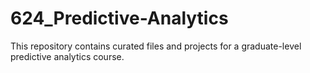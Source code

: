# 624_Predictive-Analytics

This repository contains curated files and projects for a graduate-level predictive analytics course.
